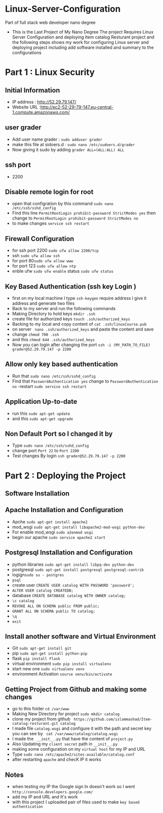 # Linux-Server-Configuration
Part of full stack web developer nano degree

- This is the Last Project of My Nano Degree The project Requires Linux Server Configuration and deploying Item catalog Resturant  project and the following steps shows my work for configuring Linux server and deploying project including add software installed and summary to the configurations 

# Part 1 : Linux Security 

## Initial Information 
- IP address : http://52.29.79.147/ 
- Website URL :http://ec2-52-29-79-147.eu-central-1.compute.amazonaws.com/ 

##  user grader 
- Add user name grader : `sudo adduser grader`
- make this file at sidoers.d : `sudo nano /etc/sudoers.d/grader`
- Now giving it sudo by adding `grader ALL=(ALL:ALL) ALL`

## ssh port 
- 2200

## Disable remote login for root 
- open that configration by this command `sudo nano /etc/ssh/sshd_config`
- Find this line `PermitRootLogin prohibit-password StrictModes yes` then change 
   to `PermitRootLogin prohibit-password StrictModes no `
- to make changes `service ssh restart`

## Firewall Configuration 
- for ssh port 2200  `sudo ufw allow 2200/tcp`
- ssh `sudo ufw allow ssh`
- for port 80`sudo ufw allow www`
- for port 123 `sudo ufw allow ntp` 
- enble ufw `sudo ufw enable`
 status  `sudo ufw status`

## Key Based Authentication (ssh key Login )
- first on my local machine  I type `ssh-keygen` require address I give it address and generate two files 
- Back to my server and run the following commands 
- Making Directory to hold keys  `mkdir .ssh`
- create file for authorized keys `touch .ssh/authorized_keys`
- Backing to my local and copy content of  `cat .ssh/linuxCourse.pub`
- on server ` nano .ssh/authorized_keys` and paste the content and save
- change `chmod 700 .ssh`
-	and this `chmod 644 .ssh/authorized_keys`
- Now you can login after changing the port  `ssh -i (MY_PATH_TO_FILE) grader@52.29.79.147 -p 2200 `

## Allow only key based authentication
- Run that `sudo nano /etc/ssh/sshd_config`
- Find that `PasswordAuthentication yes` change to `PasswordAuthentication no`
-restart `sudo service ssh restart`

## Application Up-to-date
- run this  `sudo apt-get update`
- and this  `sudo apt-get upgrade`

## Non Default Port so I changed  it by 
- Type  `sudo nano /etc/ssh/sshd_config`
- change port `Port 22` to `Port 2200`
- Test changes By login `ssh grader@52.29.79.147 -p 2200`

# Part 2 : Deploying the Project 

## Software Installation

## Apache Installation and Configuration 
- Apche `sudo apt-get install apache2`
- mod_wsgi `sudo apt-get install libapache2-mod-wsgi python-dev`
- For enable mod_wsgi  `sudo a2enmod wsgi`
- begin our apache  `sudo service apache2 start`
## Postgresql Installation and Configuration 
- python libraries `sudo apt-get install libpq-dev python-dev`
- postgresql `sudo apt-get install postgresql postgresql-contrib`
- logign`sudo su - postgres`
- `psql`
- create user `CREATE USER catalog WITH PASSWORD 'password';`
- `ALTER USER catalog CREATEDB;`
- database `CREATE DATABASE catalog WITH OWNER catalog;`
- `\c catalog`
- `REVOKE ALL ON SCHEMA public FROM public;`
- `GRANT ALL ON SCHEMA public TO catalog;`
- `\q`
- `exit`
## Install another software  and Virtual Environment 
- Git `sudo apt-get install git`
- pip `sudo apt-get install python-pip`
- flask `pip install Flask` 
- virtual environment `sudo pip install virtualenv`
- start new one `sudo virtualenv venv`
- environment Activation `source venv/bin/activate`

## Getting Project from Github and making some changes 
- go to this folder `cd /var/www`
- Making New Directory for project  `sudo mkdir catalog`
- clone my project from github ` https://github.com/islammashad/Item-catalog-resturant.git catalog` 
- I made file `catalog.wsgi` and configure it with the path and secret key you can see by ` cat /var/www/catalog/catalog.wsgi`
- I made the ` __init__.py` that have the content of `project.py` 
- Also Updating my `client secret` path in `__init__.py `
- making some configuration on my `virtual host` for my IP and URL 
- Type `sudo nano /etc/apache2/sites-available/catalog.conf`
- after restarting `apache` and checK IP it works 

## Notes 
- when testing my IP the Google sign In doesn't work so I went `http://console.developers.google.com/` 
- add my IP and URL and It's work 
- with this project I uploaded pair of files used to make `key based authentication `
